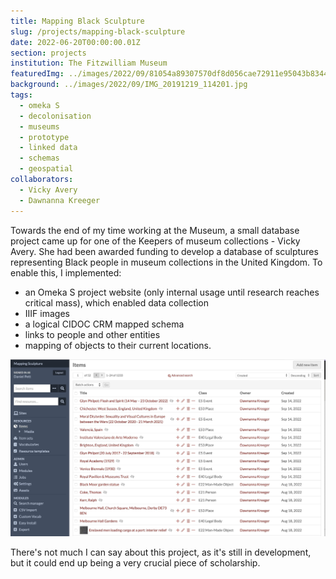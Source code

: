 ```yaml
---
title: Mapping Black Sculpture
slug: /projects/mapping-black-sculpture
date: 2022-06-20T00:00:00.01Z
section: projects
institution: The Fitzwilliam Museum
featuredImg: ../images/2022/09/81054a89307570df8d056cae72911e95043b8344.jpg
background: ../images/2022/09/IMG_20191219_114201.jpg
tags:
  - omeka S
  - decolonisation
  - museums
  - prototype
  - linked data
  - schemas
  - geospatial
collaborators:
  - Vicky Avery
  - Dawnanna Kreeger
---
```


Towards the end of my time working at the Museum, a small database project came up for one of 
the Keepers of museum collections - Vicky Avery. She had been awarded funding to develop a database of 
sculptures representing Black people in museum collections in the United Kingdom. To enable this, I 
implemented:

* an Omeka S project website (only internal usage until research reaches critical mass), which 
enabled data collection
* IIIF images
* a logical CIDOC CRM mapped schema
* links to people and other entities
* mapping of objects to their current locations.

![A screenshot from Omeka S](../images/2022/09/mappingSculpture.jpg)

There's not much I can say about this project, as it's still in development, but it could end up being a 
very crucial piece of scholarship. 